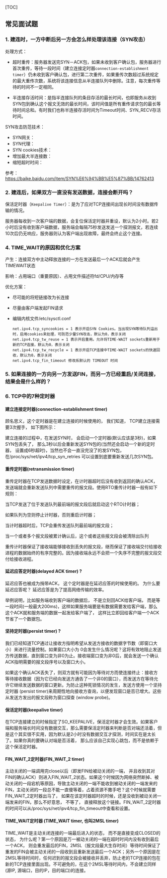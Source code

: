 [TOC]









## 常见面试题

### 1. 建连时，一方中断后另一方会怎么样处理该连接（SYN攻击）

处理方式：

- 超时重传：服务器发送完SYN－ACK包，如果未收到客户确认包，服务器进行首次重传，等待一段时间（建立连接定时器`connection-establishment timer`）仍未收到客户确认包，进行第二次重传，如果重传次数超过系统规定的最大重传次数，系统将该连接信息从半连接队列中删除。注意，每次重传等待的时间不一定相同。

- 半连接存活时间：是指半连接队列的条目存活的最长时间，也即服务从收到SYN包到确认这个报文无效的最长时间，该时间值是所有重传请求包的最长等待时间总和。有时我们也称半连接存活时间为Timeout时间、SYN_RECV存活时间。

SYN攻击防范技术：

- SYN网关：
- SYN代理：
- SYN cookies技术：
- 增加最大半连接数：
- 缩短超时时间：

参考：https://baike.baidu.com/item/SYN%E6%94%BB%E5%87%BB/14762413

### 2. 建连后，如果双方一直没有发送数据，连接会断开吗？

保活定时器（`Keepalive Timer`）：是为了应对TCP连接间出现长时间没有数据传输的情况。

服务器每收到一次客户端的数据，会复位保活定时器并重设，默认为2小时。若2小时后没有收到客户端数据，服务端会每隔75秒发送发送一个探测报文，若连续10次后仍无响应，服务器则认为客户端出现故障，最终会终止这个连接。

### 4. TIME_WAIT的原因和优化方案

产生：连接双方中主动释放连接的一方在发送最后一个ACK后就会产生TIMEWAIT状态

影响：占用端口（重要原因）、占用文件描述符fd/CPU/内存等

优化方案：

- 尽可能的将短链接改为长连接

- 尽量由客户端发起FIN请求

- 编辑内核文件/etc/sysctl.conf

  ```shell
  net.ipv4.tcp_syncookies = 1 表示开启SYN Cookies。当出现SYN等待队列溢出时，启用cookies来处理，可防范少量SYN攻击，默认为0，表示关闭
  net.ipv4.tcp_tw_reuse = 1 表示开启重用。允许将TIME-WAIT sockets重新用于新的TCP连接，默认为0，表示关闭
  net.ipv4.tcp_tw_recycle = 1 表示开启TCP连接中TIME-WAIT sockets的快速回收，默认为0，表示关闭
  net.ipv4.tcp_fin_timeout 修改系默认的 TIMEOUT 时间
  ```

  

### 5. 如果连接的一方向另一方发送FIN，而另一方已经重启/关闭连接，结果会是什么样的？







### 6. TCP中的7种定时器

#### 建立连接定时器(connection-establishment timer)

顾名思义，这个定时器是在建立连接的时候使用的， 我们知道， TCP建立连接需要3次握手， 如下图所示： 

建立连接的过程中，在发送SYN时， 会启动一个定时器(默认应该是3秒)，如果SYN包丢失了， 那么3秒以后会重新发送SYN包的(当然还会启动一个新的定时器， 设置成6秒超时)，当然也不会一直没完没了的发SYN包， 在/proc/sys/net/ipv4/tcp_syn_retries 可以设置到底要重新发送几次SYN包。

#### 重传定时器(retransmission timer)

重传定时器在TCP发送数据时设定，在计时器超时后没有收到返回的确认ACK，发送端就会重新发送队列中需要重传的报文段。使用RTO重传计时器一般有如下规则：

当TCP发送了位于发送队列最前端的报文段后就启动这个RTO计时器；

如果队列为空则停止计时器，否则重启计时器；

当计时器超时后，TCP会重传发送队列最前端的报文段；

当一个或者多个报文段被累计确认后，这个或者这些报文段会被清除出队列

重传计时器保证了接收端能够接收到丢失的报文段，继而保证了接收端交付给接收进程的数据始终的有序完整的。因为接收端永远不会把一个失序不完整的报文段交付给接收进程。

#### 延迟应答定时器(delayed ACK timer) ? 

延迟应答也被成为捎带ACK， 这个定时器是在延迟应答的时候使用的。 为什么要延迟应答呢？ 延迟应答是为了提高网络传输的效率。

举例说明，比如服务端收到客户端的数据后， 不是立刻回ACK给客户端， 而是等一段时间(一般最大200ms)，这样如果服务端要是有数据需要发给客户端，那么这个ACK就和服务端的数据一起发给客户端了， 这样比立即回给客户端一个ACK节省了一个数据包。

#### 坚持定时器(persist timer) ? 

 我们已经知道TCP通过让接收方指明希望从发送方接收的数据字节数（即窗口大小）来进行流量控制。如果窗口大小为 0会发生什么情况呢？这将有效地阻止发送方传送数据，直到窗口变为非0为止。接收端窗口变为非0后，就会发送一个确认ACK指明需要的报文段序号以及窗口大小。

如果这个确认ACK丢失了，则双方就有可能因为等待对方而使连接终止：接收方等待接收数据（因为它已经向发送方通告了一个非0的窗口），而发送方在等待允许它继续发送数据的窗口更新。为防止这种死锁情况的发生，发送方使用一个坚持定时器 (persist timer)来周期性地向接收方查询，以便发现窗口是否已增大。这些从发送方发出的报文段称为窗口探查 (window probe)。

#### 保活定时器(keepalive timer)

在TCP连接建立的时候指定了SO_KEEPALIVE，保活定时器才会生效。如果客户端和服务端长时间没有数据交互，那么需要保活定时器来判断是否对端还活着，但是这个其实很不实用，因为默认是2小时没有数据交互才探测，时间实在是太长了。如果你真的要确认对端是否活着， 那么应该自己实现心跳包，而不是依赖于这个保活定时器。

#### FIN_WAIT_2定时器(FIN_WAIT_2 timer)

主动关闭的一端调用完close以后（即发FIN给被动关闭的一端， 并且收到其对FIN的确认ACK）则进入FIN_WAIT_2状态。如果这个时候因为网络突然断掉、被动关闭的一段宕机等原因，导致主动关闭的一端不能收到被动关闭的一端发来的FIN，主动关闭的一段总不能一直傻等着，占着资源不撒手吧？这个时候就需要FIN_WAIT_2定时器出马了， 如果在该定时器超时的时候，还是没收到被动关闭一端发来的FIN，那么不好意思， 不等了， 直接释放这个链接。FIN_WAIT_2定时器的时间可以从/proc/sys/net/ipv4/tcp_fin_timeout中查看和设置。

#### TIME_WAIT定时器 (TIME_WAIT timer, 也叫2MSL timer)

TIME_WAIT是主动关闭连接的一端最后进入的状态， 而不是直接变成CLOSED的状态， 为什么呢？第一个原因是万一被动关闭的一端在超时时间内没有收到最后一个ACK， 则会重发最后的FIN，2MSL（报文段最大生存时间）等待时间保证了重发的FIN会被主动关闭的一段收到且重新发送最后一个ACK；另外一个原因是在2MSL等待时间时，任何迟到的报文段会被接收并丢弃，防止老的TCP连接的包在新的TCP连接里面出现。不可避免的，在这个2MSL等待时间内，不会建立同样(源IP, 源端口，目的IP，目的端口)的连接。





